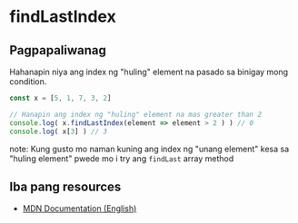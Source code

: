 # findLastIndex

## Pagpapaliwanag

Hahanapin niya ang index ng "huling" element na pasado sa binigay mong condition.

```javascript
const x = [5, 1, 7, 3, 2]

// Hanapin ang index ng "huling" element na mas greater than 2 
console.log( x.findLastIndex(element => element > 2 ) ) // 0
console.log( x[3] ) // 3
```

note: Kung gusto mo naman kuning ang index ng "unang element" kesa sa "huling element" pwede mo i try ang `findLast` array method

## Iba pang resources
- [MDN Documentation (English)](https://developer.mozilla.org/en-US/docs/Web/JavaScript/Reference/Global_Objects/Array/findLastIndex)
